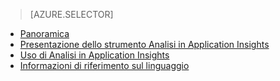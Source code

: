 > [AZURE.SELECTOR]
- [Panoramica](../articles/application-insights/app-insights-analytics.md)
- [Presentazione dello strumento Analisi in Application Insights](../articles/application-insights/app-insights-analytics-tour.md)
- [Uso di Analisi in Application Insights](../articles/application-insights/app-insights-analytics-using.md)
- [Informazioni di riferimento sul linguaggio](../articles/application-insights/app-insights-analytics-reference.md)

<!---HONumber=AcomDC_0608_2016-->